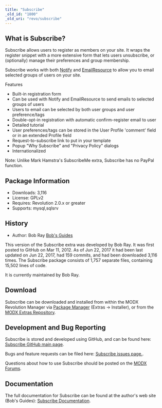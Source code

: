 ```yaml
---
title: "Subscribe"
_old_id: "1800"
_old_uri: "revo/subscribe"
---
```


## What is Subscribe?

Subscribe allows users to register as members on your site. It wraps the register snippet with a more extensive form that lets users unsubscribe, or (optionally) manage their preferences and group membership.

Subscribe works with both [Notify](https://bobsguides.com/notify-tutorial.html) and [EmailResource](https://bobsguides.com/emailresource-plugin-tutorial.html) to allow you to email selected groups of users on your site.

Features

- Built-in registration form
- Can be used with Notify and EmailResource to send emails to selected groups of users
- Users to email can be selected by both user groups and user preference/tags
- Double-opt-in registration with automatic confirm-register email to user
- Detailed tutorial
- User preferences/tags can be stored in the User Profile 'comment' field or in an extended Profile field
- Request-to-subscribe link to put in your template
- Popup "Why Subscribe" and "Privacy Policy" dialogs
- Internationalized

Note: Unlike Mark Hamstra's SubscribeMe extra, Subscribe has no PayPal function.

## Package Information

- Downloads: 3,116
- License: GPLv2
- Requires: Revolution 2.0.x or greater
- Supports: mysql,sqlsrv

## History

- Author: Bob Ray [Bob's Guides](https://bobsguides.com)

This version of the Subscribe extra was developed by Bob Ray. It was first posted to GitHub on Mar 11, 2012. As of Jun 22, 2017 it had been last updated on Jun 22, 2017, had 159 commits, and had been downloaded 3,116 times. The Subscribe package consists of 1,757 separate files, containing 15,502 lines of code.

It is currently maintained by Bob Ray.

## Download

Subscribe can be downloaded and installed from within the MODX Revolution Manager via [Package Manager](developing-in-modx/advanced-development/package-management "Package Manager") (Extras -> Installer), or from the [MODX Extras Repository](https://modx.com/extras/package/usersubscriptionsignupsystem).

## Development and Bug Reporting

Subscribe is stored and developed using GitHub, and can be found here: [Subscribe GitHub main page](https://github.com/BobRay/Subscribe).

Bugs and feature requests can be filed here: [Subscribe issues page.](https://github.com/BobRay/Subscribe/issues).

Questions about how to use Subscribe should be posted on the [MODX Forums](https://forums.modx.com).

## Documentation

The full documentation for Subscribe can be found at the author's web site (Bob's Guides): [Subscribe Documentation](https://bobsguides.com/subscribe-tutorial.html).
